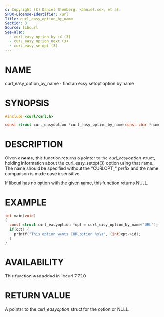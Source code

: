 ```yaml
---
c: Copyright (C) Daniel Stenberg, <daniel.se>, et al.
SPDX-License-Identifier: curl
Title: curl_easy_option_by_name
Section: 3
Source: libcurl
See-also:
  - curl_easy_option_by_id (3)
  - curl_easy_option_next (3)
  - curl_easy_setopt (3)
---
```


# NAME

curl_easy_option_by_name - find an easy setopt option by name

# SYNOPSIS

~~~c
#include <curl/curl.h>

const struct curl_easyoption *curl_easy_option_by_name(const char *name);
~~~

# DESCRIPTION

Given a **name**, this function returns a pointer to the
*curl_easyoption* struct, holding information about the
curl_easy_setopt(3) option using that name. The name should be specified
without the "CURLOPT_" prefix and the name comparison is made case
insensitive.

If libcurl has no option with the given name, this function returns NULL.

# EXAMPLE

~~~c
int main(void)
{
  const struct curl_easyoption *opt = curl_easy_option_by_name("URL");
  if(opt) {
    printf("This option wants CURLoption %x\n", (int)opt->id);
  }
}
~~~

# AVAILABILITY

This function was added in libcurl 7.73.0

# RETURN VALUE

A pointer to the *curl_easyoption* struct for the option or NULL.
